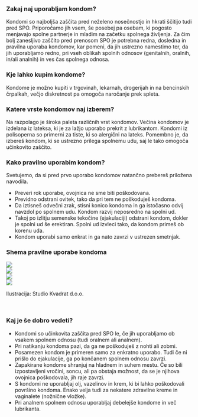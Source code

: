 ### Zakaj naj uporabljam kondom?Kondomi so najboljša zaščita pred neželeno nosečnostjo in hkrati ščitijo tudi pred SPO. Priporočamo jih vsem, še posebej pa osebam, ki pogosto menjavajo spolne partnerje in mladim na začetku spolnega življenja. Za čim bolj zanesljivo zaščito pred prenosom SPO je potrebna redna, dosledna in pravilna uporaba kondomov, kar pomeni, da jih ustrezno namestimo ter, da jih uporabljamo redno,  pri vseh oblikah spolnih odnosov (genitalnih, oralnih, in/ali analnih) in ves čas spolnega odnosa. ### Kje lahko kupim kondome?Kondome je možno kupiti v trgovinah, lekarnah, drogerijah in na bencinskih črpalkah, večjo diskretnost pa omogoča naročanje prek spleta. ### Katere vrste kondomov naj izberem?Na razpolago je široka paleta različnih vrst kondomov. Večina kondomov je izdelana iz lateksa, ki je za lažjo uporabo prekrit z lubrikantom. Kondomi iz polisoperna so primerni za tiste, ki so alergični na lateks. Pomembno je, da izbereš kondom, ki se ustrezno prilega spolnemu udu, saj le tako omogoča učinkovito zaščito. ### Kako pravilno uporabim kondom?Svetujemo, da si pred prvo uporabo kondomov natančno prebereš priložena navodila.* Preveri rok uporabe, ovojnica ne sme biti poškodovana.* Previdno odstrani ovitek, tako da pri tem ne poškoduješ kondoma.* Da iztisneš odvečni zrak, stisni konico kondoma in ga istočasno odvij navzdol po spolnem udu. Kondom razvij neposredno na spolni ud. * Takoj po izlitju semenske tekočine (ejakulaciji) odstrani kondom, dokler je spolni ud še erektiran. Spolni ud izvleci tako, da kondom primeš ob korenu uda.* Kondom uporabi samo enkrat in ga nato zavrzi v ustrezen smetnjak.### Shema pravilne uporabe kondoma<div class="row">	<div class="col-md-3 condoms">		<img src="img/condom1.png">	</div>	<div class="col-md-3 condoms">		<img src="img/condom2.png">	</div>	<div class="col-md-3 condoms">		<img src="img/condom3.png">	</div>	<div class="col-md-3 condoms">		<img src="img/condom4.png">	</div></div><p id="illustration">Ilustracija: Studio Kvadrat d.o.o.</p><br/>### Kaj je še dobro vedeti?* Kondomi so učinkovita zaščita pred SPO le, če jih uporabljamo ob vsakem spolnem odnosu (tudi oralnem ali analnem).* Pri natikanju kondoma pazi, da ga ne poškoduješ z nohti ali zobmi.* Posamezen kondom je primeren samo za enkratno uporabo. Tudi če ni prišlo do ejakulacije, ga po končanem spolnem odnosu zavrzi.* Zapakirane kondome shranjuj na hladnem in suhem mestu. Če so bili izpostavljeni vročini, soncu, ali pa obstaja možnost, da se je njihova ovojnica poškodovala, jih raje zavrzi.* S kondomi ne uporabljaj olj, vazelinov in krem, ki bi lahko poškodovali površino kondoma. Enako velja tudi za nekatere zdravilne kreme in vaginalete (nožnične vložke).* Pri analnem spolnem odnosu uporabljaj debelejše kondome in več lubrikanta.